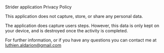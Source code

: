Strider application Privacy Policy

This application does not capture, store, or share any personal data. 

The application does capture users steps. However, this data is only kept on your device, and is destroyed once the activity is completed. 

For further information, or if you have any questions you can contact me at luthien.aldarion@gmail.com
